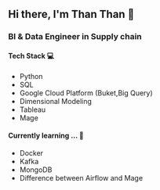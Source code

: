 ## Hi there, I'm Than Than 👋

<!--
**thanthan9794/thanthan9794** is a ✨ _special_ ✨ repository because its `README.md` (this file) appears on your GitHub profile.

Here are some ideas to get you started:

- 🔭 I’m currently working on ...
- 🌱 I’m currently learning ...
- 👯 I’m looking to collaborate on ...
- 🤔 I’m looking for help with ...
- 💬 Ask me about ...
- 📫 How to reach me: ...
- 😄 Pronouns: ...
- ⚡ Fun fact: ...
-->

### BI & Data Engineer in Supply chain


#### Tech Stack 💻
* Python
* SQL
* Google Cloud Platform (Buket,Big Query)
* Dimensional Modeling
* Tableau
* Mage

#### Currently learning ... 🌱
* Docker
* Kafka
* MongoDB
* Difference between Airflow and Mage
